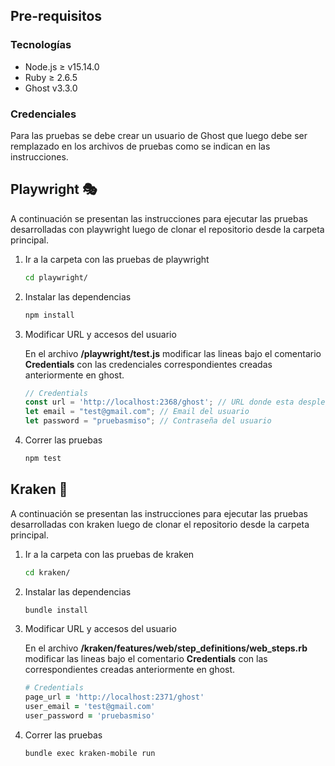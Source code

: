 ## Pre-requisitos

### Tecnologías

- Node.js ≥ v15.14.0
- Ruby ≥ 2.6.5
- Ghost v3.3.0

### Credenciales

Para las pruebas se debe crear un usuario de Ghost que luego debe ser remplazado en los archivos de pruebas como se indican en las instrucciones.

## Playwright 🎭

A continuación se presentan las instrucciones para ejecutar las pruebas desarrolladas con playwright luego de clonar el repositorio desde la carpeta principal.

1. Ir a la carpeta con las pruebas de playwright

    ```bash
    cd playwright/
    ```

2. Instalar las dependencias

    ```bash
    npm install
    ```

3. Modificar URL y accesos del usuario

    En el archivo **/playwright/test.js** modificar las lineas bajo el comentario **Credentials** con las credenciales correspondientes creadas anteriormente en ghost.

    ```jsx
    // Credentials
    const url = 'http://localhost:2368/ghost'; // URL donde esta desplegado Ghost
    let email = "test@gmail.com"; // Email del usuario
    let password = "pruebasmiso"; // Contraseña del usuario
    ```

4. Correr las pruebas

    ```bash
    npm test
    ```

## Kraken 🐙

A continuación se presentan las instrucciones para ejecutar las pruebas desarrolladas con kraken luego de clonar el repositorio desde la carpeta principal.

1. Ir a la carpeta con las pruebas de kraken

    ```bash
    cd kraken/
    ```

2. Instalar las dependencias

    ```bash
    bundle install
    ```

3. Modificar URL y accesos del usuario

    En el archivo **/kraken/features/web/step_definitions/web_steps.rb** modificar las lineas bajo el comentario **Credentials** con las correspondientes creadas anteriormente en ghost.

    ```ruby
    # Credentials
    page_url = 'http://localhost:2371/ghost'
    user_email = 'test@gmail.com'
    user_password = 'pruebasmiso'
    ```

4. Correr las pruebas

    ```bash
    bundle exec kraken-mobile run
    ```
